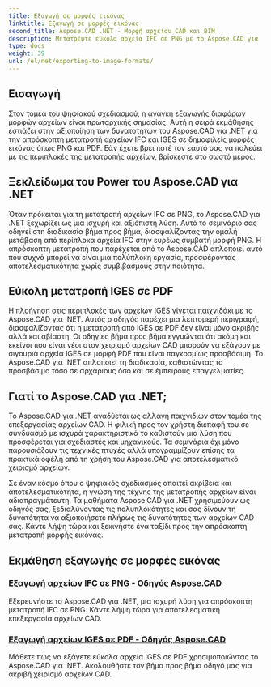 ```yaml
---
title: Εξαγωγή σε μορφές εικόνας
linktitle: Εξαγωγή σε μορφές εικόνας
second_title: Aspose.CAD .NET - Μορφή αρχείου CAD και BIM
description: Μετατρέψτε εύκολα αρχεία IFC σε PNG με το Aspose.CAD για .NET. Ανακαλύψτε την απρόσκοπτη επεξεργασία και λήψη αρχείων CAD για αποτελεσματικό χειρισμό αρχείων.
type: docs
weight: 39
url: /el/net/exporting-to-image-formats/
---
```


## Εισαγωγή

Στον τομέα του ψηφιακού σχεδιασμού, η ανάγκη εξαγωγής διαφόρων μορφών αρχείων είναι πρωταρχικής σημασίας. Αυτή η σειρά εκμάθησης εστιάζει στην αξιοποίηση των δυνατοτήτων του Aspose.CAD για .NET για την απρόσκοπτη μετατροπή αρχείων IFC και IGES σε δημοφιλείς μορφές εικόνας όπως PNG και PDF. Εάν έχετε βρει ποτέ τον εαυτό σας να παλεύει με τις περιπλοκές της μετατροπής αρχείων, βρίσκεστε στο σωστό μέρος.

## Ξεκλείδωμα του Power του Aspose.CAD για .NET

Όταν πρόκειται για τη μετατροπή αρχείων IFC σε PNG, το Aspose.CAD για .NET ξεχωρίζει ως μια ισχυρή και αξιόπιστη λύση. Αυτό το σεμινάριο σας οδηγεί στη διαδικασία βήμα προς βήμα, διασφαλίζοντας την ομαλή μετάβαση από περίπλοκα αρχεία IFC στην ευρέως συμβατή μορφή PNG. Η απρόσκοπτη μετατροπή που παρέχεται από το Aspose.CAD απλοποιεί αυτό που συχνά μπορεί να είναι μια πολύπλοκη εργασία, προσφέροντας αποτελεσματικότητα χωρίς συμβιβασμούς στην ποιότητα.

## Εύκολη μετατροπή IGES σε PDF

Η πλοήγηση στις περιπλοκές των αρχείων IGES γίνεται παιχνιδάκι με το Aspose.CAD για .NET. Αυτός ο οδηγός παρέχει μια λεπτομερή περιγραφή, διασφαλίζοντας ότι η μετατροπή από IGES σε PDF δεν είναι μόνο ακριβής αλλά και αβίαστη. Οι οδηγίες βήμα προς βήμα εγγυώνται ότι ακόμη και εκείνοι που είναι νέοι στον χειρισμό αρχείων CAD μπορούν να εξάγουν με σιγουριά αρχεία IGES σε μορφή PDF που είναι παγκοσμίως προσβάσιμη. Το Aspose.CAD για .NET απλοποιεί τη διαδικασία, καθιστώντας το προσβάσιμο τόσο σε αρχάριους όσο και σε έμπειρους επαγγελματίες.

## Γιατί το Aspose.CAD για .NET;

Το Aspose.CAD για .NET αναδύεται ως αλλαγή παιχνιδιών στον τομέα της επεξεργασίας αρχείων CAD. Η φιλική προς τον χρήστη διεπαφή του σε συνδυασμό με ισχυρά χαρακτηριστικά το καθιστούν μια λύση που προσφέρεται για σχεδιαστές και μηχανικούς. Τα σεμινάρια όχι μόνο παρουσιάζουν τις τεχνικές πτυχές αλλά υπογραμμίζουν επίσης τα πρακτικά οφέλη από τη χρήση του Aspose.CAD για αποτελεσματικό χειρισμό αρχείων.

Σε έναν κόσμο όπου ο ψηφιακός σχεδιασμός απαιτεί ακρίβεια και αποτελεσματικότητα, η γνώση της τέχνης της μετατροπής αρχείων είναι αδιαπραγμάτευτη. Τα μαθήματα Aspose.CAD για .NET χρησιμεύουν ως οδηγός σας, ξεδιαλύνοντας τις πολυπλοκότητες και σας δίνουν τη δυνατότητα να αξιοποιήσετε πλήρως τις δυνατότητες των αρχείων CAD σας. Κάντε λήψη τώρα και ξεκινήστε ένα ταξίδι προς την απρόσκοπτη μετατροπή μορφής εικόνας.
## Εκμάθηση εξαγωγής σε μορφές εικόνας
### [Εξαγωγή αρχείων IFC σε PNG - Οδηγός Aspose.CAD](./exporting-ifc-files-to-png/)
Εξερευνήστε το Aspose.CAD για .NET, μια ισχυρή λύση για απρόσκοπτη μετατροπή IFC σε PNG. Κάντε λήψη τώρα για αποτελεσματική επεξεργασία αρχείων CAD.
### [Εξαγωγή αρχείων IGES σε PDF - Οδηγός Aspose.CAD](./exporting-iges-files-to-pdf/)
Μάθετε πώς να εξάγετε εύκολα αρχεία IGES σε PDF χρησιμοποιώντας το Aspose.CAD για .NET. Ακολουθήστε τον βήμα προς βήμα οδηγό μας για ακριβή χειρισμό αρχείων CAD.